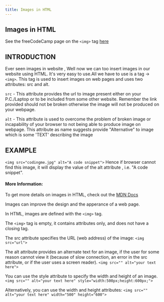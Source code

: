 ```yaml
---
title: Images in HTML
---
```


## Images in HTML

See the freeCodeCamp page on the `<img>` tag [here](https://guide.freecodecamp.org/html/elements/img-tag)

## INTRODUCTION
Ever seen images in website , Well now we can too insert images in our website using HTML. It's very easy to use.All we have to use is a tag -> `<img>`. 
This tag is used to insert images on web pages and uses two attributes: src and alt.

`src` - This attribute provides the url to image present either on your P.C./Laptop or to be included from some other website. Remember the link provided should not be broken otherwise the image will not be produced on your webpage.

`alt` - This attribute is used to overcome the problem of broken image or incapability of your browser to not being able to produce image on webpage. This attribute as name suggests provide "Alternative" to image which is some 'TEXT' describing the image

## EXAMPLE

`<img src="codingme.jpg" alt="A code snippet">`
Hence if browser cannot find this image, it will display the value of the alt attribute , i.e. "A code snippet".

#### More Information:
To get more details on images in HTML, check out the [MDN Docs](https://developer.mozilla.org/en-US/docs/Web/HTML/Element/Img)


Images can improve the design and the apperance of a web page.

In HTML, images are defined with the `<img>` tag.

The `<img>` tag is empty, it contains attributes only, and does not have a closing tag.

The src attribute specifies the URL (web address) of the image:
`<img src="url">`

The alt attribute provides an alternate text for an image, if the user for some reason cannot view it (because of slow connection, an error in the src attribute, or if the user uses a screen reader).
`<img src="" alt="your text here">`

You can use the style attribute to specify the width and height of an image.
`<img src="" alt="your text here" style="width:500px;height:600px;">`

Alternatively, you can use the width and height attributes:
`<img src="" alt="your text here" width="500" height="600">`
